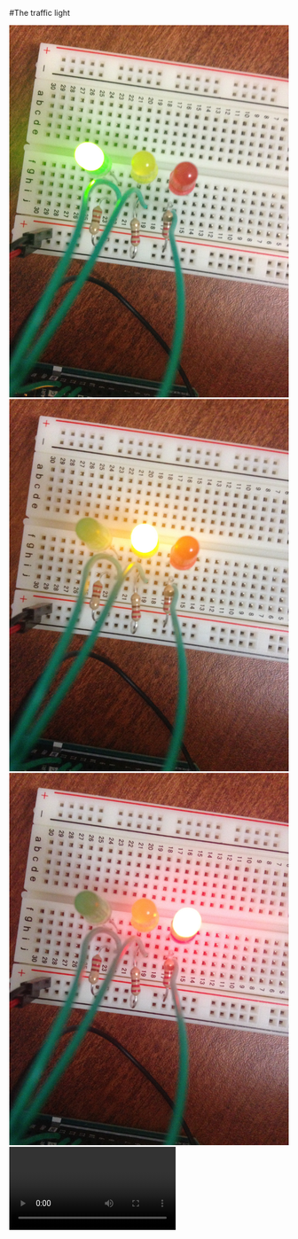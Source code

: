 #The traffic light

![See example here](green.jpg)
![See example here](yellow.jpg)
![See example here](red.jpg)
![See example here](movie.m4v)
